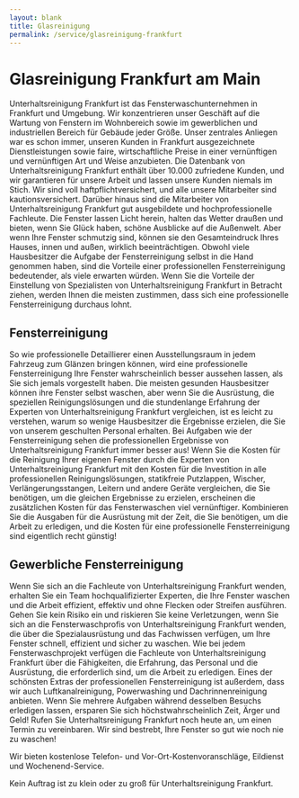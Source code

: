 ```yaml
---
layout: blank
title: Glasreinigung
permalink: /service/glasreinigung-frankfurt
---
```


# Glasreinigung Frankfurt am Main

Unterhaltsreinigung Frankfurt ist das Fensterwaschunternehmen in Frankfurt und Umgebung. Wir konzentrieren unser Geschäft auf die Wartung von Fenstern im Wohnbereich sowie im gewerblichen und industriellen Bereich für Gebäude jeder Größe. Unser zentrales Anliegen war es schon immer, unseren Kunden in Frankfurt ausgezeichnete Dienstleistungen sowie faire, wirtschaftliche Preise in einer vernünftigen und vernünftigen Art und Weise anzubieten. Die Datenbank von Unterhaltsreinigung Frankfurt enthält über 10.000 zufriedene Kunden, und wir garantieren für unsere Arbeit und lassen unsere Kunden niemals im Stich. Wir sind voll haftpflichtversichert, und alle unsere Mitarbeiter sind kautionsversichert. Darüber hinaus sind die Mitarbeiter von Unterhaltsreinigung Frankfurt gut ausgebildete und hochprofessionelle Fachleute. Die Fenster lassen Licht herein, halten das Wetter draußen und bieten, wenn Sie Glück haben, schöne Ausblicke auf die Außenwelt. Aber wenn Ihre Fenster schmutzig sind, können sie den Gesamteindruck Ihres Hauses, innen und außen, wirklich beeinträchtigen. Obwohl viele Hausbesitzer die Aufgabe der Fensterreinigung selbst in die Hand genommen haben, sind die Vorteile einer professionellen Fensterreinigung bedeutender, als viele erwarten würden. Wenn Sie die Vorteile der Einstellung von Spezialisten von Unterhaltsreinigung Frankfurt in Betracht ziehen, werden Ihnen die meisten zustimmen, dass sich eine professionelle Fensterreinigung durchaus lohnt.

## Fensterreinigung

So wie professionelle Detaillierer einen Ausstellungsraum in jedem Fahrzeug zum Glänzen bringen können, wird eine professionelle Fensterreinigung Ihre Fenster wahrscheinlich besser aussehen lassen, als Sie sich jemals vorgestellt haben. Die meisten gesunden Hausbesitzer können ihre Fenster selbst waschen, aber wenn Sie die Ausrüstung, die speziellen Reinigungslösungen und die stundenlange Erfahrung der Experten von Unterhaltsreinigung Frankfurt vergleichen, ist es leicht zu verstehen, warum so wenige Hausbesitzer die Ergebnisse erzielen, die Sie von unserem geschulten Personal erhalten. Bei Aufgaben wie der Fensterreinigung sehen die professionellen Ergebnisse von Unterhaltsreinigung Frankfurt immer besser aus! Wenn Sie die Kosten für die Reinigung Ihrer eigenen Fenster durch die Experten von Unterhaltsreinigung Frankfurt mit den Kosten für die Investition in alle professionellen Reinigungslösungen, statikfreie Putzlappen, Wischer, Verlängerungsstangen, Leitern und andere Geräte vergleichen, die Sie benötigen, um die gleichen Ergebnisse zu erzielen, erscheinen die zusätzlichen Kosten für das Fensterwaschen viel vernünftiger. Kombinieren Sie die Ausgaben für die Ausrüstung mit der Zeit, die Sie benötigen, um die Arbeit zu erledigen, und die Kosten für eine professionelle Fensterreinigung sind eigentlich recht günstig!

## Gewerbliche Fensterreinigung

Wenn Sie sich an die Fachleute von Unterhaltsreinigung Frankfurt wenden, erhalten Sie ein Team hochqualifizierter Experten, die Ihre Fenster waschen und die Arbeit effizient, effektiv und ohne Flecken oder Streifen ausführen. Gehen Sie kein Risiko ein und riskieren Sie keine Verletzungen, wenn Sie sich an die Fensterwaschprofis von Unterhaltsreinigung Frankfurt wenden, die über die Spezialausrüstung und das Fachwissen verfügen, um Ihre Fenster schnell, effizient und sicher zu waschen. Wie bei jedem Fensterwaschprojekt verfügen die Fachleute von Unterhaltsreinigung Frankfurt über die Fähigkeiten, die Erfahrung, das Personal und die Ausrüstung, die erforderlich sind, um die Arbeit zu erledigen. Eines der schönsten Extras der professionellen Fensterreinigung ist außerdem, dass wir auch Luftkanalreinigung, Powerwashing und Dachrinnenreinigung anbieten. Wenn Sie mehrere Aufgaben während desselben Besuchs erledigen lassen, ersparen Sie sich höchstwahrscheinlich Zeit, Ärger und Geld! Rufen Sie Unterhaltsreinigung Frankfurt noch heute an, um einen Termin zu vereinbaren. Wir sind bestrebt, Ihre Fenster so gut wie noch nie zu waschen!

Wir bieten kostenlose Telefon- und Vor-Ort-Kostenvoranschläge, Eildienst und Wochenend-Service.

Kein Auftrag ist zu klein oder zu groß für Unterhaltsreinigung Frankfurt.